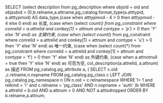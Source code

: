 SELECT (select description from pg_description where objoid = oid and objsubid = 0),b.relname,a.attname,pg_catalog.format_type(a.atttypid, a.atttypmod) AS data_type,(case when atttypmod - 4 > 0 then atttypmod - 4 else 0 end) as 长度,
       (case
      when (select count(*)
         from pg_constraint
         where conrelid = a.attrelid and conkey[1] = attnum and contype = 'p') > 0 then 'Y'
      else 'N' end)                     as 主键约束,
    (case
      when (select count(*)
         from pg_constraint
         where conrelid = a.attrelid and conkey[1] = attnum and contype = 'u') > 0 then 'Y'
      else 'N' end)                     as 唯一约束,
    (case
      when (select count(*)
         from pg_constraint
         where conrelid = a.attrelid and conkey[1] = attnum and contype = 'f') > 0 then 'Y'
      else 'N' end)                     as 外键约束,
    (case when a.attnotnull = true then 'Y' else 'N' end)    as 可否为空,
    col_description(a.attrelid, a.attnum)            as 描述
 FROM  pg_catalog.pg_attribute a,
    (
     SELECT c.oid  ,c.relname,n.nspname
      FROM  pg_catalog.pg_class c
      LEFT JOIN pg_catalog.pg_namespace n
       ON n.oid = c.relnamespace
     WHERE 1= 1
     and relkind = 'r'
    and c.relname = 'pg_class'
      AND n.nspname = 'auth'
     )b
 WHERE a.attrelid = b.oid
 AND a.attnum > 0
 AND NOT a.attisdropped ORDER BY b.relname,a.attnum;